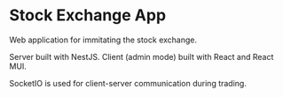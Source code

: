 # Stock Exchange App

Web application for immitating the stock exchange.

Server built with NestJS. Client (admin mode) built with React and React MUI.

SocketIO is used for client-server communication during trading.

